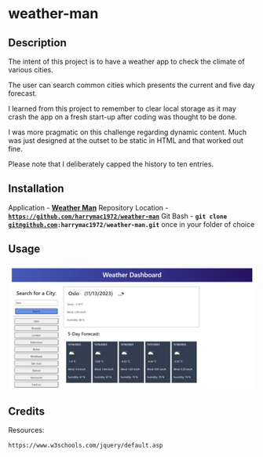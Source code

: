 # weather-man

## Description

The intent of this project is to have a weather app to check the climate of various cities.

The user can search common cities which presents the current and five day forecast.

I learned from this project to remember to clear local storage as it may crash the app on a fresh start-up after coding was thought to be done.

I was more pragmatic on this challenge regarding dynamic content.  Much was just designed at the outset to be static in HTML and that worked out fine.

Please note that I deliberately capped the history to ten entries.
## Installation   

Application - <a href="https://harrymac1972.github.io/weather-man/" style="font-weight:bolder;">Weather Man</a>
Repository Location - <code><strong>https://github.com/harrymac1972/weather-man</strong></code>
Git Bash - <code><strong>git clone git@github.com:harrymac1972/weather-man.git</strong></code> once in your folder of choice

## Usage

![home page of weather app](./assets/imgs/screenshot-home.png)

## Credits

Resources:

    https://www.w3schools.com/jquery/default.asp

    